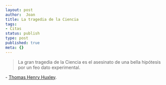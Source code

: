 ```yaml
---
layout: post
author:  Joan
title: La tragedia de la Ciencia
tags:
- Citas
status: publish
type: post
published: true
meta: {}
---
```

<blockquote>La gran tragedia de la Ciencia es el asesinato de una bella hipótesis por un feo dato experimental.</blockquote>- <a href="http://es.wikipedia.org/wiki/Thomas_Henry_Huxley">Thomas Henry Huxley</a>.
